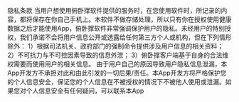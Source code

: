隐私条款
当用户想使用俯卧撑软件提供的服务时，在您使用软件时，所记录的内容，都将保存在你自己手机上。本软件不做存储处理，所以只有你在授权使用健康数据之后才能使用App，俯卧撑软件非常强调保护用户的隐私。未经用户的特别授权，我们承诺不会将用户信息公开或透露给任何第三方个人或机构，但在下列情形除外：
1）根据司法机关、政府部门的强制命令提供涉及用户信息的相关资料；
2）不可抗力与不可控因素导致的信息外泄；
3）俯卧撑客户端基于自身的合法维权需要而使用用户的相关信息。
由于用户自己的原因导致用户隐私信息泄漏，本App开发方不承担对此和由此引发的一切后果/责任。本App开发方将严格保护您的个人信息安全，保证您的个人信息在不被授权的情况下不被他人使用或泄漏。如果您对个人信息安全有任何疑问，可以联系本App